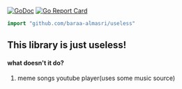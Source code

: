 [![GoDoc](https://godoc.org/github.com/baraa-almasri/useless?status.png)](https://godoc.org/github.com/baraa-almasri/useless) [![Go Report Card](https://goreportcard.com/badge/github.com/baraa-almasri/useless)](https://goreportcard.com/report/github.com/baraa-almasri/useless) 

```go
import "github.com/baraa-almasri/useless"
```

## This library is just useless!
#### what doesn't it do?
1. meme songs youtube player(uses some music source) 
